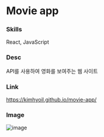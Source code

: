 # Movie app

### Skills
React, JavaScript
### Desc
API를 사용하여 영화를 보여주는 웹 사이트
### Link
https://kimhyoil.github.io/movie-app/
### Image
![image](https://user-images.githubusercontent.com/23691938/108338238-5faf3980-7219-11eb-9f00-faa6164442ce.png)

